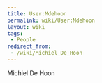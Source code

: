 ```yaml
---
title: User:Mdehoon
permalink: wiki/User:Mdehoon
layout: wiki
tags:
 - People
redirect_from:
 - /wiki/Michiel_De_Hoon
---
```


Michiel De Hoon
